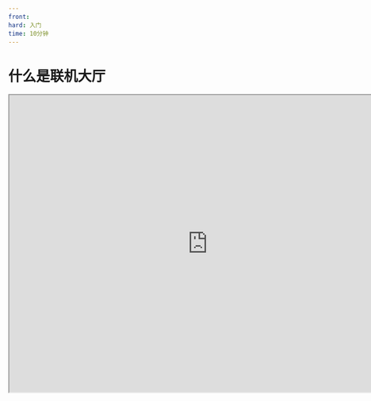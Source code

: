```yaml
---
front: 
hard: 入门
time: 10分钟
---
```

# 什么是联机大厅

<iframe src="https://cc.163.com/act/m/daily/iframeplayer/?id=63468088e6c041f2578d9204" width="800" height="600" allow="fullscreen"/>

## 在开始之前

不论是共赏美景、齐心协力，还是竞技对抗，联机功能使玩家们在虚拟的游戏世界中不会孤单。

当玩家体验一张特殊困难生存玩法地图时，觉得要是有个伙伴一起挑战就好了；

当玩家想要比试战斗技术，就需要一张竞技类玩法地图，和几个同样热爱PVP的对手；

![1-1](./image/0_0.jpg)

通过联机大厅，玩家可以方便地找到满意的玩法，然后马上遇到数个同样和你看中了这个玩法的伙伴，志趣相投的几人携手开启一段美妙的冒险旅程。

**本系列教程主要围绕如何将联机大厅玩法商业化，即我们假定你已经了解[什么是玩法地图](../玩法地图基础教程/1-玩法地图是追求完整游戏体验的不二选择.html)，甚至已经制作好一个成型的多人玩法地图，我们将在此基础上设计、实现数个内购商品，并测试、上架这些商品供玩家购买。**

## 玩法地图和联机大厅的关系

在开平发布新资源时，你可能会对玩法地图和联机大厅玩法之间的关系产生困惑：玩法地图可以同时上架联机大厅，联机大厅资源又可以同时上架玩法地图，勾选了商业化内购功能的联机大厅资源则不可以同时上架玩法地图？什么跟什么，简直太乱了。

解答来了：准确地讲，联机大厅玩法是一种特殊的玩法地图。

联机大厅本身是一种运行方式，向玩家提供了灵活的联机服务。实际上，联机大厅的房间可以理解为虚拟化出来的一个容器，理论上可以用任意一张玩法地图来启动。而一开始就为多人游戏设计的、可能包含内购商品、运营逻辑、云成就系统的玩法地图，可以称之为联机大厅玩法（资源）。

![image-20220831044554657](./image/0_1.png)

## 联机大厅和其他多人游戏方式的区别

要了解联机大厅，首先需要知道联机大厅的定位。在我的世界中，主要通过如下几种方式实现玩家间的联机：

![image-20220831050630245](./image/0_2.png)

相比其他几种多人游戏方式，特别是本地联机，联机大厅有如下特点：

- **服务端引擎运行在专用云服务器而不是房主手机上，网络质量、服务器性能较好。** 因此我们在设计商品时进一步不受桎梏，可以任意发挥，例如制作更精美的特效、要求服务器进行批量的实体生成、方块创建销毁等。
- **玩家间流动更灵活。** 相对动辄几十、百人的租赁服、网络游戏，联机大厅由一个个房间组成，将玩家分割成更小的部分，玩家随时会从一个房间退出后加入另一个房间；房间也会随时启动新的、销毁旧的。这就让玩家更容易遇见随机的陌生人，从而一定程度上实现了网络游戏中随机匹配几个玩家开启一局游戏的功能。![image-20220831040849335](./image/0_3.png)
- **内容统一而可控。** 联机大厅的房间由开发者提供的包体启动而来，相比本地存档联机，环境更加确定，不会有无法预测的其他组成部分，能对玩家做更好的限制，而不会让不遵守游戏规则的玩家轻易破坏机制，玩成TNT满天飞，失去玩法原本设计的意义。同时，由于环境的封闭，使得你提供一些增值服务作为商品成为可能，例如起床战争的自动铺路、战墙时的连锁挖矿等。

## 房间的生命周期

上面提到，房间是联机大厅的基本单位，我们借由下图了解一个房间从启动到销毁会发生什么。在开发过程中，只需要额外注意一下游戏进行到各个状态时玩家列表的改变造成的影响，并正确处理即可。

![image-20220831080025017](./image/0_4.png)

## 进阶的创作需求

联机大厅在2.0更新了一波新功能，足以将这个赛道推到前所未有的新高度。本系列教程主要围绕商业化讨论，由于技术需要会同时涉及到云数据储存。

<img src="./image/0_5.png" alt="image-20220831082737891" style="zoom: 50%;" />

### 云数据储存

上面已经聊到，玩家会很容易地在房间之间流动。那么玩家在不同房间之间的体验要一致，积累的分数、背包、资产要带走，这就很重要。

我们知道房间承载存档，存档本身可以储存数据，但不同存档的数据不能互通。所以为了实现这些数据的同步，需要一个第三方媒介——云数据库。

云数据库是什么样，什么原理，如何连接，如何操作，这些我们通通无需关心，引擎已经为我们封装和处理好，我们只需要调用两个新接口，将需要储存的数据交给云数据库，再等需要的时候使用接口获取回来即可。

只有一点需要稍稍注意，由于是云数据库，我们使用接口本质上是在进行http操作，所以callback是异步的，在编码的时候需要留个心眼。

![image-20220831084628374](./image/0_6.png)

### 商业化（商品内购）

在完成了基本的玩法设计后，我们当然希望可以将玩法商业化，让开发者的热爱有所回响。

在游戏内，我们可以吸引玩家或玩家主动打开商店（neteaseStore），玩家选购商品后商店会通过引擎通知你的代码，流程类似下图

![image-20220831085859318](./image/0_7.png)

当然，有时候玩家购买的商品需要**持久化**，那么就需要借助云数据库的力量，过程进化为如下：

![image-20220831091058594](./image/0_8.png)

在下一章中，我们将了解如何设计、实现商品。

